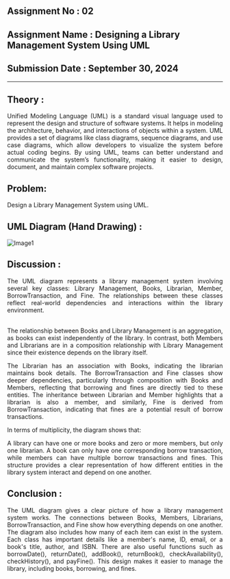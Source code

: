 ## **Assignment No : 02**

## **Assignment Name : Designing a Library Management System Using UML**

## **Submission Date : September 30, 2024**

---

## **Theory :**
<div align="justify">
  
Unified Modeling Language (UML) is a standard visual language used to represent the design and structure of software systems. It helps in modeling the architecture, behavior, and interactions of objects within a system. UML provides a set of diagrams like class diagrams, sequence diagrams, and use case diagrams, which allow developers to visualize the system before actual coding begins. By using UML, teams can better understand and communicate the system’s functionality, making it easier to design, document, and maintain complex software projects.
</div>

## **Problem:**
Design a Library Management System using UML.

## **UML Diagram (Hand Drawing) :**
![Image1](https://github.com/user-attachments/assets/a38101f7-57c4-4c5b-b678-21beeaf357cc)

## **Discussion :**
<div align="justify">
The UML diagram represents a library management system involving several key classes: Library Management, Books, Librarian, Member, BorrowTransaction, and Fine. The relationships between these classes reflect real-world dependencies and interactions within the library environment.<br><br>

The relationship between Books and Library Management is an aggregation, as books can exist independently of the library. In contrast, both Members and Librarians are in a composition relationship with Library Management since their existence depends on the library itself.

The Librarian has an association with Books, indicating the librarian maintains book details. The BorrowTransaction and Fine classes show deeper dependencies, particularly through composition with Books and Members, reflecting that borrowing and fines are directly tied to these entities. The inheritance between Librarian and Member highlights that a librarian is also a member, and similarly, Fine is derived from BorrowTransaction, indicating that fines are a potential result of borrow transactions.

In terms of multiplicity, the diagram shows that:

A library can have one or more books and zero or more members, but only one librarian.
A book can only have one corresponding borrow transaction, while members can have multiple borrow transactions and fines.
This structure provides a clear representation of how different entities in the library system interact and depend on one another.


</div>

## **Conclusion :**
<div align="justify">
The UML diagram gives a clear picture of how a library management system works. The connections between Books, Members, Librarians, BorrowTransaction, and Fine show how everything depends on one another. The diagram also includes how many of each item can exist in the system. Each class has important details like a member's name, ID, email, or a book's title, author, and ISBN. There are also useful functions such as borrowDate(), returnDate(), addBook(), returnBook(), checkAvailability(), checkHistory(), and payFine(). This design makes it easier to manage the library, including books, borrowing, and fines.

</div>
<br>
